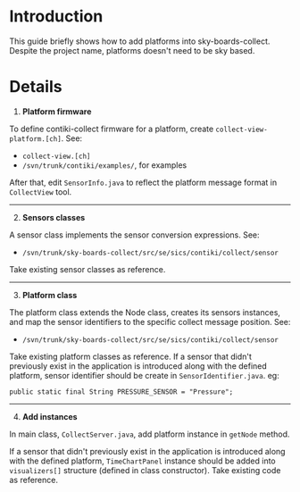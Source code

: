 # Introduction #

This guide briefly shows how to add platforms into sky-boards-collect. Despite the project name, platforms doesn't need to be sky based.


# Details #

1. **Platform firmware**

To define contiki-collect firmware for a platform, create `collect-view-platform.[ch]`. See:

  * `collect-view.[ch]`
  * `/svn/trunk/contiki/examples/`, for examples

After that, edit `SensorInfo.java` to reflect the platform message format in `CollectView` tool.

---


2. **Sensors classes**

A sensor class implements the sensor conversion expressions. See:

  * `/svn/trunk/sky-boards-collect/src/se/sics/contiki/collect/sensor`

Take existing sensor classes as reference.

---


3. **Platform class**

The platform class extends the Node class, creates its sensors instances, and map the sensor identifiers to the specific collect message position. See:

  * `/svn/trunk/sky-boards-collect/src/se/sics/contiki/collect/sensor`

Take existing platform classes as reference. If a sensor that didn't previously exist in the application is introduced along with the defined platform, sensor identifier should be create in `SensorIdentifier.java`. eg:

`public static final String PRESSURE_SENSOR = "Pressure";`

---


4. **Add instances**

In main class, `CollectServer.java`, add platform instance in `getNode` method.

If a sensor that didn't previously exist in the application is introduced along with the defined platform, `TimeChartPanel` instance should be added into `visualizers[]` structure (defined in class constructor). Take existing code as reference.